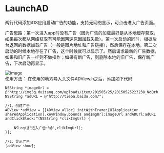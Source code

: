 # LaunchAD
两行代码添加iOS应用启动广告的功能，支持无网络显示，可点击进入广告页面。

广告思路：第一次进入app时没有广告（因为广告的加载最好是从本地缓存获取，如果每次都从网络获取有可能因网速原因加载失败）。第一次启动的同时，根据后台返回的数据加载广告（一般是图片地址和广告链接），然后保存在本地。第二次启动的时候本地存在了广告，这个时候就可以显示了。然后请求最新的广告数据，如果和旧广告一样则不做操作；如果有新广告，则删除本地的旧广告，保存新广告，下次启动再显示。

![image](https://github.com/xiongoahc/LaunchAD/blob/master/LaunchAD/%E6%95%88%E6%9E%9C%E5%9B%BE.gif)   
使用方法：
在使用的地方导入头文件ADView.h之后，添加如下代码

    NSString *imageUrl = @"http://img5q.duitang.com/uploads/item/201505/25/20150525223238_NdQrh.thumb.700_0.png";
    NSString *adURL = @"http://tieba.baidu.com/";
    
    //1、创建广告
    ADView *adView = [[ADView alloc] initWithFrame:[UIApplication sharedApplication].keyWindow.bounds andImgUrl:imageUrl andADUrl:adURL andClickBlock:^(NSString *clikImgUrl) {
        
        NSLog(@"进入广告:%@",clikImgUrl);
    }];
    
    //2、显示广告
    [adView show];
